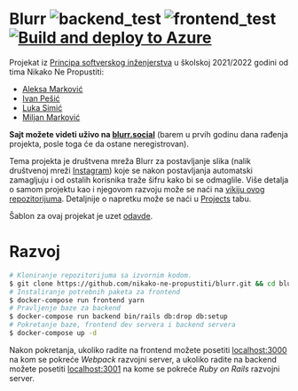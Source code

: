 # Blurr ![backend_test](https://github.com/KockaAdmiralac/PSI/actions/workflows/backend_test.yml/badge.svg) ![frontend_test](https://github.com/KockaAdmiralac/PSI/actions/workflows/frontend_test.yml/badge.svg) [![Build and deploy to Azure](https://github.com/nikako-ne-propustiti/PSI/actions/workflows/master_blurr.yml/badge.svg)](https://github.com/nikako-ne-propustiti/PSI/actions/workflows/master_blurr.yml)

Projekat iz [Principa softverskog inženjerstva](http://si3psi.etf.bg.ac.rs/) u školskoj 2021/2022 godini od tima Nikako Ne Propustiti:

 - [Aleksa Marković](https://github.com/topofkeks)
 - [Ivan Pešić](https://github.com/ivan-pesic)
 - [Luka Simić](https://github.com/KockaAdmiralac)
 - [Miljan Marković](https://github.com/pigajunior)

**Sajt možete videti uživo na [blurr.social](https://blurr.social)** (barem u prvih godinu dana rađenja projekta, posle toga će da ostane neregistrovan).

Tema projekta je društvena mreža Blurr za postavljanje slika (nalik društvenoj mreži [Instagram](https://instagram.com)) koje se nakon postavljanja automatski zamagljuju i od ostalih korisnika traže šifru kako bi se odmaglile. Više detalja o samom projektu kao i njegovom razvoju može se naći na [vikiju ovog repozitorijuma](https://github.com/nikako-ne-propustiti/blurr/wiki). Detaljnije o napretku može se naći u [Projects](https://github.com/orgs/nikako-ne-propustiti/projects/2) tabu.

Šablon za ovaj projekat je uzet [odavde](https://github.com/ohbarye/rails-react-typescript-docker-example).

# Razvoj

```bash
# Kloniranje repozitorijuma sa izvornim kodom.
$ git clone https://github.com/nikako-ne-propustiti/blurr.git && cd blurr
# Instaliranje potrebnih paketa za frontend
$ docker-compose run frontend yarn
# Pravljenje baze za backend
$ docker-compose run backend bin/rails db:drop db:setup
# Pokretanje baze, frontend dev servera i backend servera
$ docker-compose up -d
```

Nakon pokretanja, ukoliko radite na frontend možete posetiti [localhost:3000](http://localhost:3000) na kom se pokreće *Webpack* razvojni server, a ukoliko radite na backend možete posetiti [localhost:3001](http://localhost:3001) na kome se pokreće *Ruby on Rails* razvojni server.
